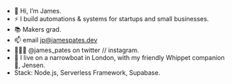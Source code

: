 - 👋 Hi, I’m James. 
- ⚡ I build automations & systems for startups and small businesses.
- 📚 Makers grad.
- 📫 email jp@jamespates.dev
- 🧑🏼‍💻 @james_pates on twitter // instagram.
- 🚤 I live on a narrowboat in London, with my friendly Whippet companion 🐶, Jensen. 
- Stack: Node.js, Serverless Framework, Supabase.
<!---
jpates1/jpates1 is a ✨ special ✨ repository because its `README.md` (this file) appears on your GitHub profile.
You can click the Preview link to take a look at your changes.
--->
